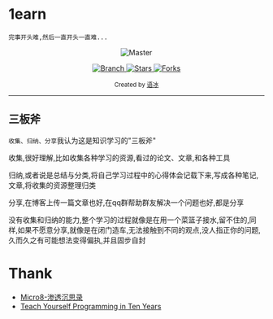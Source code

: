 # 1earn
`完事开头难,然后一直开头一直难...`
<html xmlns="http://www.w3.org/1999/xhtml">
<p align="center">
    <img src="https://i.imgur.com/G7hYY8N.png" 
        alt="Master">
</p>
<p align="center">
  <a href="https://github.com/CriseLYJ/awesome-python-login-model/tree/master">
    <img src="https://img.shields.io/badge/Branch-master-green.svg?longCache=true"
        alt="Branch">
  </a>
  <a href="https://github.com/No-Github/1earn/stargazers">
    <img src="https://img.shields.io/github/stars/No-Github/1earn.svg?label=Stars&style=social"
        alt="Stars">
  </a>
    <a href="https://github.com/No-Github/1earn/network/members">
    <img src="https://img.shields.io/github/forks/No-Github/1earn.svg?label=Forks&style=social"
        alt="Forks">
  </a>

<div align="center">
  <sub>Created by
  <a href="about:blank">语冰</a>
</div>
</html>

---

## 三板斧
`收集、归纳、分享`我认为这是知识学习的"三板斧"

收集,很好理解,比如收集各种学习的资源,看过的论文、文章,和各种工具

归纳,或者说是总结与分类,将自己学习过程中的心得体会记载下来,写成各种笔记,文章,将收集的资源整理归类

分享,在博客上传一篇文章也好,在qq群帮助群友解决一个问题也好,都是分享

没有收集和归纳的能力,整个学习的过程就像是在用一个菜篮子接水,留不住的,同样,如果不愿意分享,就像是在闭门造车,无法接触到不同的观点,没人指正你的问题,久而久之有可能想法变得偏执,并且固步自封

# Thank
- [Micro8-渗透沉思录](https://www.secpulse.com/archives/98814.html)
- [Teach Yourself Programming in Ten Years](http://norvig.com/21-days.html)
